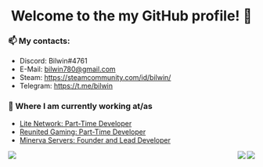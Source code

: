 <h1 align='center'> Welcome to the my GitHub profile! 👋</h1>

### 📫 My contacts:
- Discord: Bilwin#4761 <br>
- E-Mail: bilwin780@gmail.com <br>
- Steam: https://steamcommunity.com/id/bilwin/ <br>
- Telegram: https://t.me/bilwin <br>

### 💼 Where I am currently working at/as
- [Lite Network: Part-Time Developer](http://www.lite-network.de/)
- [Reunited Gaming: Part-Time Developer](https://www.reunitedgaming.nn.pe/forums/)
- [Minerva Servers: Founder and Lead Developer](https://www.minerva.pw/)

<a href="https://github.com/bilwin">
  <img align="left" src="https://github-readme-stats.vercel.app/api?username=bilwin&show_icons=true&theme=radical&layout=compact" />
</a>
<a href="https://github.com/bilwin">
  <img align="right" src="https://github-readme-stats.vercel.app/api/pin/?username=bilwin&repo=helix-plugins&theme=radical&layout=compact" />
</a>
<a href="https://github.com/bilwin">
  <img align="right" src="https://github-readme-stats.vercel.app/api/top-langs/?username=bilwin&layout=compact&theme=radical" />
</a>
